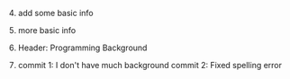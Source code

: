 
4. add some basic info
10. more basic info

5. Header: Programming Background

8. commit 1:  I don't have much background
   commit 2:  Fixed spelling error
